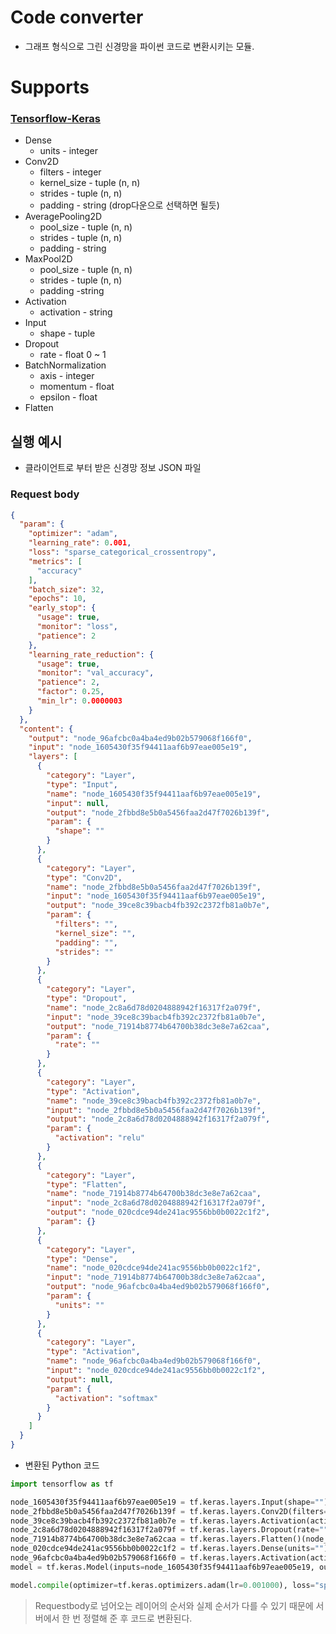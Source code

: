 # Code converter
- 그래프 형식으로 그린 신경망을 파이썬 코드로 변환시키는 모듈.

# Supports
### [Tensorflow-Keras](https://www.tensorflow.org/?hl=ko)
  - Dense
    - units - integer
  - Conv2D
    - filters - integer
    - kernel_size - tuple (n, n)
    - strides - tuple (n, n)
    - padding - string (drop다운으로 선택하면 될듯)
  - AveragePooling2D
    - pool_size - tuple (n, n)
    - strides - tuple (n, n)
    - padding - string
  - MaxPool2D
    - pool_size - tuple (n, n)
    - strides - tuple (n, n)
    - padding -string
  - Activation
    - activation - string
  - Input
    - shape - tuple
  - Dropout
    - rate - float 0 ~ 1
  - BatchNormalization
    - axis - integer
    - momentum - float
    - epsilon - float
  - Flatten


## 실행 예시
- 클라이언트로 부터 받은 신경망 정보 JSON 파일

### Request body

```json
{
  "param": {
    "optimizer": "adam",
    "learning_rate": 0.001,
    "loss": "sparse_categorical_crossentropy",
    "metrics": [
      "accuracy"
    ],
    "batch_size": 32,
    "epochs": 10,
    "early_stop": {
      "usage": true,
      "monitor": "loss",
      "patience": 2
    },
    "learning_rate_reduction": {
      "usage": true,
      "monitor": "val_accuracy",
      "patience": 2,
      "factor": 0.25,
      "min_lr": 0.0000003
    }
  },
  "content": {
    "output": "node_96afcbc0a4ba4ed9b02b579068f166f0",
    "input": "node_1605430f35f94411aaf6b97eae005e19",
    "layers": [
      {
        "category": "Layer",
        "type": "Input",
        "name": "node_1605430f35f94411aaf6b97eae005e19",
        "input": null,
        "output": "node_2fbbd8e5b0a5456faa2d47f7026b139f",
        "param": {
          "shape": ""
        }
      },
      {
        "category": "Layer",
        "type": "Conv2D",
        "name": "node_2fbbd8e5b0a5456faa2d47f7026b139f",
        "input": "node_1605430f35f94411aaf6b97eae005e19",
        "output": "node_39ce8c39bacb4fb392c2372fb81a0b7e",
        "param": {
          "filters": "",
          "kernel_size": "",
          "padding": "",
          "strides": ""
        }
      },
      {
        "category": "Layer",
        "type": "Dropout",
        "name": "node_2c8a6d78d0204888942f16317f2a079f",
        "input": "node_39ce8c39bacb4fb392c2372fb81a0b7e",
        "output": "node_71914b8774b64700b38dc3e8e7a62caa",
        "param": {
          "rate": ""
        }
      },
      {
        "category": "Layer",
        "type": "Activation",
        "name": "node_39ce8c39bacb4fb392c2372fb81a0b7e",
        "input": "node_2fbbd8e5b0a5456faa2d47f7026b139f",
        "output": "node_2c8a6d78d0204888942f16317f2a079f",
        "param": {
          "activation": "relu"
        }
      },
      {
        "category": "Layer",
        "type": "Flatten",
        "name": "node_71914b8774b64700b38dc3e8e7a62caa",
        "input": "node_2c8a6d78d0204888942f16317f2a079f",
        "output": "node_020cdce94de241ac9556bb0b0022c1f2",
        "param": {}
      },
      {
        "category": "Layer",
        "type": "Dense",
        "name": "node_020cdce94de241ac9556bb0b0022c1f2",
        "input": "node_71914b8774b64700b38dc3e8e7a62caa",
        "output": "node_96afcbc0a4ba4ed9b02b579068f166f0",
        "param": {
          "units": ""
        }
      },
      {
        "category": "Layer",
        "type": "Activation",
        "name": "node_96afcbc0a4ba4ed9b02b579068f166f0",
        "input": "node_020cdce94de241ac9556bb0b0022c1f2",
        "output": null,
        "param": {
          "activation": "softmax"
        }
      }
    ]
  }
}

```

- 변환된 Python 코드
```python
import tensorflow as tf

node_1605430f35f94411aaf6b97eae005e19 = tf.keras.layers.Input(shape="")
node_2fbbd8e5b0a5456faa2d47f7026b139f = tf.keras.layers.Conv2D(filters="", kernel_size="", padding="", strides="")(node_1605430f35f94411aaf6b97eae005e19)
node_39ce8c39bacb4fb392c2372fb81a0b7e = tf.keras.layers.Activation(activation="relu")(node_2fbbd8e5b0a5456faa2d47f7026b139f)
node_2c8a6d78d0204888942f16317f2a079f = tf.keras.layers.Dropout(rate="")(node_39ce8c39bacb4fb392c2372fb81a0b7e)
node_71914b8774b64700b38dc3e8e7a62caa = tf.keras.layers.Flatten()(node_2c8a6d78d0204888942f16317f2a079f)
node_020cdce94de241ac9556bb0b0022c1f2 = tf.keras.layers.Dense(units="")(node_71914b8774b64700b38dc3e8e7a62caa)
node_96afcbc0a4ba4ed9b02b579068f166f0 = tf.keras.layers.Activation(activation="softmax")(node_020cdce94de241ac9556bb0b0022c1f2)
model = tf.keras.Model(inputs=node_1605430f35f94411aaf6b97eae005e19, outputs=node_96afcbc0a4ba4ed9b02b579068f166f0)

model.compile(optimizer=tf.keras.optimizers.adam(lr=0.001000), loss="sparse_categorical_crossentropy", metrics=["accuracy"])

```

> Requestbody로 넘어오는 레이어의 순서와 실제 순서가 다를 수 있기 때문에 서버에서 한 번 정렬해 준 후 코드로 변환된다.
